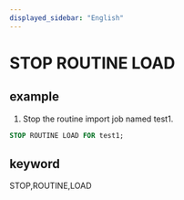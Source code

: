 ```yaml
---
displayed_sidebar: "English"
---
```


# STOP ROUTINE LOAD

## example

1. Stop the routine import job named test1.

```sql
STOP ROUTINE LOAD FOR test1;
```

## keyword

STOP,ROUTINE,LOAD
